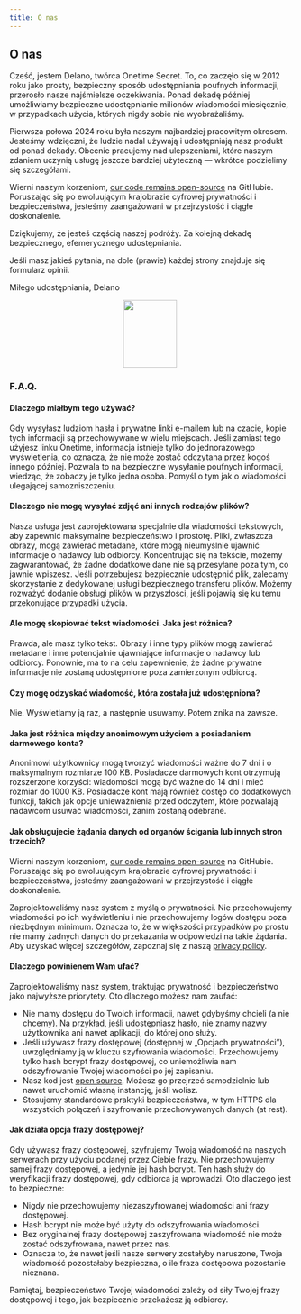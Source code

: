 ```yaml
---
title: O nas
---
```


<article class="prose dark:prose-invert md:prose-lg lg:prose-xl">
  <h2>
    O nas
  </h2>

  <p>
    Cześć, jestem Delano, twórca Onetime Secret. To, co zaczęło się w 2012 roku jako prosty, bezpieczny sposób udostępniania poufnych informacji, przerosło nasze najśmielsze oczekiwania. Ponad dekadę później umożliwiamy bezpieczne udostępnianie milionów wiadomości miesięcznie, w przypadkach użycia, których nigdy sobie nie wyobrażaliśmy.
  </p>

  <p>
    Pierwsza połowa 2024 roku była naszym najbardziej pracowitym okresem. Jesteśmy wdzięczni, że ludzie nadal używają i udostępniają nasz produkt od ponad dekady. Obecnie pracujemy nad ulepszeniami, które naszym zdaniem uczynią usługę jeszcze bardziej użyteczną — wkrótce podzielimy się szczegółami.
  </p>

  <p>
    Wierni naszym korzeniom, <a href="https://github.com/onetimesecret/onetimesecret">our code remains open-source</a> na GitHubie. Poruszając się po ewoluującym krajobrazie cyfrowej prywatności i bezpieczeństwa, jesteśmy zaangażowani w przejrzystość i ciągłe doskonalenie.
  </p>

  <p>
    Dziękujemy, że jesteś częścią naszej podróży. Za kolejną dekadę bezpiecznego, efemerycznego udostępniania.
  </p>

  <p>
    Jeśli masz jakieś pytania, na dole (prawie) każdej strony znajduje się formularz opinii.
  </p>

  <p>
    Miłego udostępniania,
Delano
  </p>

  <p style="margin-left: 40%; margin-right: 40%">
    <a
      href="https://delanotes.com/"
      title="Delano Mandelbaum"><img
        src="/etc/img/delano-g.png"
        width="95"
        height="120"
        border="0"
      /></a>
  </p>

  <h3>F.A.Q.</h3>

  <h4>Dlaczego miałbym tego używać?</h4>
  <p>
    Gdy wysyłasz ludziom hasła i prywatne linki e-mailem lub na czacie, kopie tych informacji są przechowywane w wielu miejscach. Jeśli zamiast tego użyjesz linku Onetime, informacja istnieje tylko do jednorazowego wyświetlenia, co oznacza, że nie może zostać odczytana przez kogoś innego później. Pozwala to na bezpieczne wysyłanie poufnych informacji, wiedząc, że zobaczy je tylko jedna osoba. Pomyśl o tym jak o wiadomości ulegającej samozniszczeniu.
  </p>

  <h4>Dlaczego nie mogę wysyłać zdjęć ani innych rodzajów plików?</h4>
  <p>
    Nasza usługa jest zaprojektowana specjalnie dla wiadomości tekstowych, aby zapewnić maksymalne bezpieczeństwo i prostotę. Pliki, zwłaszcza obrazy, mogą zawierać metadane, które mogą nieumyślnie ujawnić informacje o nadawcy lub odbiorcy. Koncentrując się na tekście, możemy zagwarantować, że żadne dodatkowe dane nie są przesyłane poza tym, co jawnie wpiszesz. Jeśli potrzebujesz bezpiecznie udostępnić plik, zalecamy skorzystanie z dedykowanej usługi bezpiecznego transferu plików. Możemy rozważyć dodanie obsługi plików w przyszłości, jeśli pojawią się ku temu przekonujące przypadki użycia.
  </p>

  <h4>Ale mogę skopiować tekst wiadomości. Jaka jest różnica?</h4>
  <p>
    Prawda, ale masz tylko tekst. Obrazy i inne typy plików mogą zawierać metadane i inne potencjalnie ujawniające informacje o nadawcy lub odbiorcy. Ponownie, ma to na celu zapewnienie, że żadne prywatne informacje nie zostaną udostępnione poza zamierzonym odbiorcą.
  </p>

  <h4>Czy mogę odzyskać wiadomość, która została już udostępniona?</h4>
  <p>
    Nie. Wyświetlamy ją raz, a następnie usuwamy. Potem znika na zawsze.
  </p>

  <h4>Jaka jest różnica między anonimowym użyciem a posiadaniem darmowego konta?</h4>
  <p>
    Anonimowi użytkownicy mogą tworzyć wiadomości ważne do 7 dni i o maksymalnym rozmiarze 100 KB. Posiadacze darmowych kont otrzymują rozszerzone korzyści: wiadomości mogą być ważne do 14 dni i mieć rozmiar do 1000 KB. Posiadacze kont mają również dostęp do dodatkowych funkcji, takich jak opcje unieważnienia przed odczytem, które pozwalają nadawcom usuwać wiadomości, zanim zostaną odebrane.
  </p>

  <h4>Jak obsługujecie żądania danych od organów ścigania lub innych stron trzecich?</h4>
  <p>
    Wierni naszym korzeniom, <a href="https://github.com/onetimesecret/onetimesecret">our code remains open-source</a> na GitHubie. Poruszając się po ewoluującym krajobrazie cyfrowej prywatności i bezpieczeństwa, jesteśmy zaangażowani w przejrzystość i ciągłe doskonalenie.
  </p>
  <p>
    Zaprojektowaliśmy nasz system z myślą o prywatności. Nie przechowujemy wiadomości po ich wyświetleniu i nie przechowujemy logów dostępu poza niezbędnym minimum. Oznacza to, że w większości przypadków po prostu nie mamy żadnych danych do przekazania w odpowiedzi na takie żądania. Aby uzyskać więcej szczegółów, zapoznaj się z naszą <a href="/privacy">privacy policy</a>.
  </p>

  <h4>Dlaczego powinienem Wam ufać?</h4>
  <p>
    Zaprojektowaliśmy nasz system, traktując prywatność i bezpieczeństwo jako najwyższe priorytety. Oto dlaczego możesz nam zaufać:
  </p>
  <ul>
    <li>Nie mamy dostępu do Twoich informacji, nawet gdybyśmy chcieli (a nie chcemy). Na przykład, jeśli udostępniasz hasło, nie znamy nazwy użytkownika ani nawet aplikacji, do której ono służy.</li>
    <li>Jeśli używasz frazy dostępowej (dostępnej w „Opcjach prywatności”), uwzględniamy ją w kluczu szyfrowania wiadomości. Przechowujemy tylko hash bcrypt frazy dostępowej, co uniemożliwia nam odszyfrowanie Twojej wiadomości po jej zapisaniu.</li>
    <li>Nasz kod jest <a href="https://github.com/onetimesecret/onetimesecret">open source</a>. Możesz go przejrzeć samodzielnie lub nawet uruchomić własną instancję, jeśli wolisz.</li>
    <li>Stosujemy standardowe praktyki bezpieczeństwa, w tym HTTPS dla wszystkich połączeń i szyfrowanie przechowywanych danych (at rest).</li>
  </ul>

  <h4>Jak działa opcja frazy dostępowej?</h4>
  <p>
    Gdy używasz frazy dostępowej, szyfrujemy Twoją wiadomość na naszych serwerach przy użyciu podanej przez Ciebie frazy. Nie przechowujemy samej frazy dostępowej, a jedynie jej hash bcrypt. Ten hash służy do weryfikacji frazy dostępowej, gdy odbiorca ją wprowadzi. Oto dlaczego jest to bezpieczne:
  </p>
  <ul>
    <li>Nigdy nie przechowujemy niezaszyfrowanej wiadomości ani frazy dostępowej.</li>
    <li>Hash bcrypt nie może być użyty do odszyfrowania wiadomości.</li>
    <li>Bez oryginalnej frazy dostępowej zaszyfrowana wiadomość nie może zostać odszyfrowana, nawet przez nas.</li>
    <li>Oznacza to, że nawet jeśli nasze serwery zostałyby naruszone, Twoja wiadomość pozostałaby bezpieczna, o ile fraza dostępowa pozostanie nieznana.</li>
  </ul>
  <p>
    Pamiętaj, bezpieczeństwo Twojej wiadomości zależy od siły Twojej frazy dostępowej i tego, jak bezpiecznie przekażesz ją odbiorcy.
  </p>
</article>
